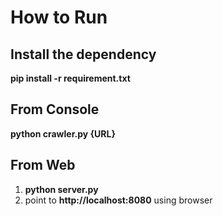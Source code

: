 # How to Run

## Install the dependency

**pip install -r requirement.txt**

## From Console

**python crawler.py {URL}**

## From Web

1. **python server.py**
2. point to **http://localhost:8080** using browser
